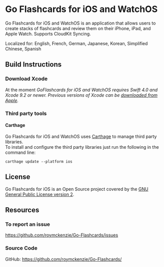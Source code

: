 # Go Flashcards for iOS and WatchOS #

Go Flashcards for iOS and WatchOS is an application that allows users to create stacks of flashcards and review them on their iPhone, iPad, and Apple Watch. Supports CloudKit Syncing.

Localized for: English, French, German, Japanese, Korean, Simplified Chinese, Spanish

## Build Instructions

### Download Xcode

At the moment *GoFlashcards for iOS and WatchOS requires Swift 4.0 and Xcode 9.2 or newer. Previous versions of Xcode can be [downloaded from Apple](https://developer.apple.com/downloads/index.action).*

### Third party tools

#### Carthage

Go Flashcards for iOS and WatchOS uses [Carthage](https://github.com/Carthage/Carthage) to manage third party libraries.  
To install and configure the third party libraries just run the following in the command line:

`carthage update --platform ios`

## License

Go Flashcards for iOS is an Open Source project covered by the [GNU General Public License version 2](LICENSE).

## Resources

### To report an issue

https://github.com/roymckenzie/Go-Flashcards/issues

### Source Code

GitHub: https://github.com/roymckenzie/Go-Flashcards/
